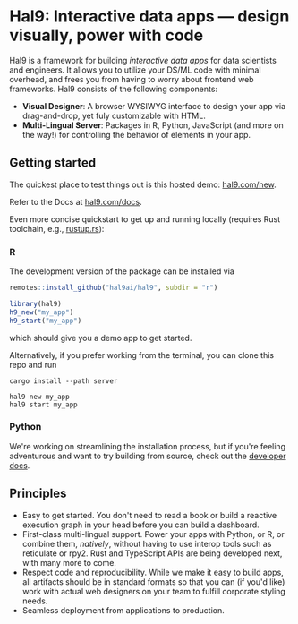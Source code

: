 # Hal9: Interactive data apps &mdash; design visually, power with code

Hal9 is a framework for building *interactive data apps* for data scientists and engineers. It allows you to utilize your DS/ML code with minimal overhead, and frees you from having to worry about frontend web frameworks. Hal9 consists of the following components:

- **Visual Designer**: A browser WYSIWYG interface to design your app via drag-and-drop, yet fuly customizable with HTML.
- **Multi-Lingual Server**: Packages in R, Python, JavaScript (and more on the way!) for controlling the behavior of elements in your app.

## Getting started

The quickest place to test things out is this hosted demo: [hal9.com/new](https://hal9.com/new).

Refer to the Docs at [hal9.com/docs](https://hal9.com/docs/).

Even more concise quickstart to get up and running locally (requires Rust toolchain, e.g., [rustup.rs](https://rustup.rs)):

### R 

The development version of the package can be installed via

```r
remotes::install_github("hal9ai/hal9", subdir = "r")

library(hal9)
h9_new("my_app")
h9_start("my_app")
```

which should give you a demo app to get started.

Alternatively, if you prefer working from the terminal, you can clone this repo and run

```
cargo install --path server

hal9 new my_app
hal9 start my_app
```

### Python

We're working on streamlining the installation process, but if you're feeling adventurous and want to try
building from source, check out the [developer docs](https://hal9.com/docs/building.html).

## Principles

- Easy to get started. You don't need to read a book or build a reactive execution graph in your head
 before you can build a dashboard.
- First-class multi-lingual support. Power your apps with Python, or R, or combine them, *natively*, without having
to use interop tools such as reticulate or rpy2. Rust and TypeScript APIs are being developed next, with many more to come.
- Respect code and reproducibility. While we make it easy to build apps, all artifacts should be in standard formats
so that you can (if you'd like) work with actual web designers on your team to fulfill corporate styling needs.
- Seamless deployment from applications to production.
